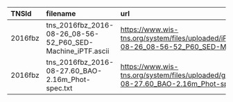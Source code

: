 | TNSId    | filename                                                    | url                                                                                                            | dateObs              | spec1phot2  |
|:---------|:------------------------------------------------------------|:---------------------------------------------------------------------------------------------------------------|:---------------------|:------------|
| 2016fbz  | tns_2016fbz_2016-08-26_08-56-52_P60_SED-Machine_iPTF.ascii  | https://www.wis-tns.org/system/files/uploaded/iPTF/tns_2016fbz_2016-08-26_08-56-52_P60_SED-Machine_iPTF.ascii  | 2016-08-26 08:56:52  | 1           |
| 2016fbz  | tns_2016fbz_2016-08-27.60_BAO-2.16m_Phot-spec.txt           | https://www.wis-tns.org/system/files/uploaded/general/tns_2016fbz_2016-08-27.60_BAO-2.16m_Phot-spec.txt        | 2016-08-27 14:24:00  | 1           |
